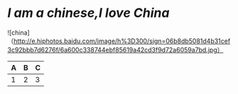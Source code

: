 # *I am a chinese,I love China*

![china]（http://e.hiphotos.baidu.com/image/h%3D300/sign=06b8db5081d4b31cef3c92bbb7d6276f/6a600c338744ebf85619a42cd3f9d72a6059a7bd.jpg）

|A|B|C|
|-|-|-|
|1|2|3| |

